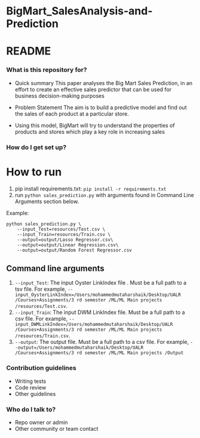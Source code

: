 # BigMart_SalesAnalysis-and-Prediction

# README #
### What is this repository for? ###

* Quick summary
This paper analyses the Big Mart Sales Prediction, in an effort to create an effective sales predictor that can be used for business decision-making purposes

* Problem Statement
The aim is to build a predictive model and find out the sales of each product at a particular store. 
* Using this model, BigMart will try to understand the properties of products and stores which play a key role in increasing sales



### How do I get set up? ###

# How to run
1. pip install requirements.txt: `pip install -r requirements.txt`
2. run `python sales_prediction.py` with arguments found in Command Line Arguments section below.

Example:
```
python sales_prediction.py \
    --input_Test=resources/Test.csv \
    --input_Train=resources/Train.csv \
    --output=output/Lasso Regressor.csv\
    --output=output/Linear Regression.csv\
    --output=output/Random Forest Regressor.csv
```

## Command line arguments
1. `--input_Test`: The input Oyster LinkIndex file . Must be a full path to a tsv file. For example, `--input_OysterLinkIndex=/Users/mohammedmutaharshaik/Desktop/UALR /Courses+Assignments/3 rd semester /ML/ML Main projects /resources/Test.csv`.
2. `--input_Train`: The input DWM LinkIndex file. Must be a full path to a csv file. For example, `--input_DWMLinkIndex=/Users/mohammedmutaharshaik/Desktop/UALR /Courses+Assignments/3 rd semester /ML/ML Main projects /resources/Train.csv`.
3. `--output`: The output file. Must be a full path to a csv file. For example, `--output=/Users/mohammedmutaharshaik/Desktop/UALR /Courses+Assignments/3 rd semester /ML/ML Main projects /Output`




### Contribution guidelines ###

* Writing tests
* Code review
* Other guidelines

### Who do I talk to? ###

* Repo owner or admin
* Other community or team contact
